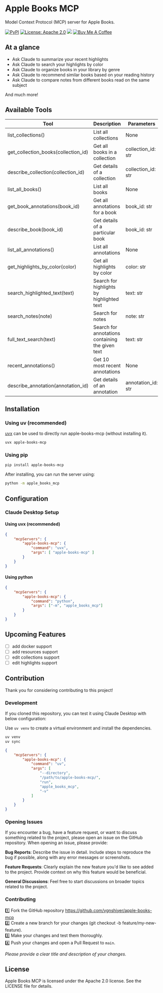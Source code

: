 # Apple Books MCP

Model Context Protocol (MCP) server for Apple Books.

[![PyPI](https://img.shields.io/pypi/v/apple-books-mcp.svg)](https://pypi.org/project/apple-books-mcp/)
[![License: Apache 2.0](https://img.shields.io/badge/License-Apache%202.0-blue.svg)](https://opensource.org/licenses/Apache-2.0)
[![](https://img.shields.io/badge/Follow-vgnshiyer-0A66C2?logo=linkedin)](https://www.linkedin.com/comm/mynetwork/discovery-see-all?usecase=PEOPLE_FOLLOWS&followMember=vgnshiyer)
[![Buy Me A Coffee](https://img.shields.io/badge/Buy%20Me%20A%20Coffee-Donate-yellow.svg?logo=buymeacoffee)](https://www.buymeacoffee.com/vgnshiyer)

## At a glance

* Ask Claude to summarize your recent highlights
* Ask Claude to search your highlights by color
* Ask Claude to organize books in your library by genre
* Ask Claude to recommend similar books based on your reading history
* Ask Claude to compare notes from different books read on the same subject

<!-- ## Feature Demo -->

And much more!

## Available Tools

| Tool | Description | Parameters |
|----------|-------------|------------|
| list_collections() | List all collections | None |
| get_collection_books(collection_id) | Get all books in a collection | collection_id: str |
| describe_collection(collection_id) | Get details of a collection | collection_id: str |
| list_all_books() | List all books | None |
| get_book_annotations(book_id) | Get all annotations for a book | book_id: str |
| describe_book(book_id) | Get details of a particular book | book_id: str |
| list_all_annotations() | List all annotations | None |
| get_highlights_by_color(color) | Get all highlights by color | color: str |
| search_highlighted_text(text) | Search for highlights by highlighted text | text: str |
| search_notes(note) | Search for notes | note: str |
| full_text_search(text) | Search for annotations containing the given text | text: str |
| recent_annotations() | Get 10 most recent annotations | None |
| describe_annotation(annotation_id) | Get details of an annotation | annotation_id: str |

## Installation

### Using uv (recommended)

[uvx](https://docs.astral.sh/uv/guides/tools/) can be used to directly run apple-books-mcp (without installing it).

```bash
uvx apple-books-mcp
```

### Using pip

```bash
pip install apple-books-mcp
```

After installing, you can run the server using:

```bash
python -m apple_books_mcp
```

## Configuration

### Claude Desktop Setup

#### Using uvx (recommended)

```json
{
    "mcpServers": {
        "apple-books-mcp": {
            "command": "uvx",
            "args": [ "apple-books-mcp" ]
        }
    }
}
```

#### Using python

```json
{
    "mcpServers": {
        "apple-books-mcp": {
            "command": "python",
            "args": ["-m", "apple_books_mcp"]
        }
    }
}
```

## Upcoming Features

- [ ] add docker support
- [ ] add resources support
- [ ] edit collections support
- [ ] edit highlights support

## Contribution

Thank you for considering contributing to this project!

### Development

If you cloned this repository, you can test it using Claude Desktop with below configuration:

Use `uv venv` to create a virtual environment and install the dependencies.

```bash
uv venv
uv sync
```

```json
{
    "mcpServers": {
        "apple-books-mcp": {
            "command": "uv",
            "args": [
                "--directory",
                "/path/to/apple-books-mcp/",
                "run",
                "apple_books_mcp",
                "-v"
            ]
        }
    }
}
```

### Opening Issues
If you encounter a bug, have a feature request, or want to discuss something related to the project, please open an issue on the GitHub repository. When opening an issue, please provide:

**Bug Reports**: Describe the issue in detail. Include steps to reproduce the bug if possible, along with any error messages or screenshots.

**Feature Requests**: Clearly explain the new feature you'd like to see added to the project. Provide context on why this feature would be beneficial.

**General Discussions**: Feel free to start discussions on broader topics related to the project.

### Contributing

1️⃣ Fork the GitHub repository https://github.com/vgnshiyer/apple-books-mcp \
2️⃣ Create a new branch for your changes (git checkout -b feature/my-new-feature). \
3️⃣ Make your changes and test them thoroughly. \
4️⃣ Push your changes and open a Pull Request to `main`.

*Please provide a clear title and description of your changes.*

## License

Apple Books MCP is licensed under the Apache 2.0 license. See the LICENSE file for details.